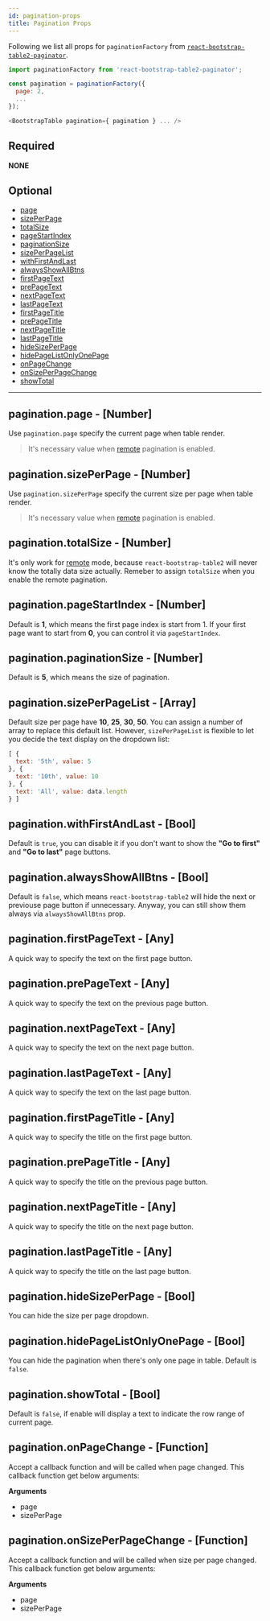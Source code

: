 ```yaml
---
id: pagination-props
title: Pagination Props
---
```


Following we list all props for `paginationFactory` from [`react-bootstrap-table2-paginator`](https://www.npmjs.com/package/react-bootstrap-table2-paginator).

```js
import paginationFactory from 'react-bootstrap-table2-paginator';

const pagination = paginationFactory({
  page: 2,
  ...
});

<BootstrapTable pagination={ pagination } ... />
```

## Required
**NONE**

## Optional
* [page](#paginationpage-number)
* [sizePerPage](#paginationsizeperpage-number)
* [totalSize](#paginationtotalsize-number)
* [pageStartIndex](#paginationpagestartindex-number)
* [paginationSize](#paginationpaginationsize-number)
* [sizePerPageList](#paginationsizeperpagelist-array)
* [withFirstAndLast](#paginationwithfirstandlast-bool)
* [alwaysShowAllBtns](#paginationalwaysshowallbtns-bool)
* [firstPageText](#paginationfirstpagetext-any)
* [prePageText](#paginationprepagetext-any)
* [nextPageText](#paginationnextpagetext-any)
* [lastPageText](#paginationlastpagetext-any)
* [firstPageTitle](#paginationfirstpagetitle-any)
* [prePageTitle](#paginationprepagetitle-any)
* [nextPageTitle](#paginationnextpagetitle-any)
* [lastPageTitle](#paginationlastpagetitle-any)
* [hideSizePerPage](#paginationhidesizeperpage-bool)
* [hidePageListOnlyOnePage](#paginationhidepagelistonlyonepage-bool)
* [onPageChange](#paginationonpagechange-function)
* [onSizePerPageChange](#paginationonsizeperpagechange-function)
* [showTotal](#paginationshowtotal-bool)
-----

## pagination.page - [Number]
Use `pagination.page` specify the current page when table render.

> It's necessary value when [remote](./table-props.html#remote-bool-object) pagination is enabled.

## pagination.sizePerPage - [Number]
Use `pagination.sizePerPage` specify the current size per page when table render.

> It's necessary value when [remote](./table-props.html#remote-bool-object) pagination is enabled.

## pagination.totalSize - [Number]
It's only work for [remote](./table-props.html#remote-bool-object) mode, because `react-bootstrap-table2` will never know the totally data size actually. Remeber to assign `totalSize` when you enable the remote pagination.

## pagination.pageStartIndex - [Number]
Default is **1**, which means the first page index is start from 1. If your first page want to start from **0**, you can control it via `pageStartIndex`.

## pagination.paginationSize - [Number]
Default is **5**, which means the size of pagination.

## pagination.sizePerPageList - [Array]
Default size per page have **10**, **25**, **30**, **50**. You can assign a number of array to replace this default list. However, `sizePerPageList` is flexible to let you decide the text display on the dropdown list:

```js
[ {
  text: '5th', value: 5
}, {
  text: '10th', value: 10
}, {
  text: 'All', value: data.length
} ]
```

## pagination.withFirstAndLast - [Bool]
Default is `true`, you can disable it if you don't want to show the **"Go to first"** and **"Go to last"** page buttons.

## pagination.alwaysShowAllBtns - [Bool]
Default is `false`, which means `react-bootstrap-table2` will hide the next or previouse page button if unnecessary. Anyway, you can still show them always via `alwaysShowAllBtns` prop.

## pagination.firstPageText - [Any]
A quick way to specify the text on the first page button.

## pagination.prePageText - [Any]
A quick way to specify the text on the previous page button.

## pagination.nextPageText - [Any]
A quick way to specify the text on the next page button.

## pagination.lastPageText - [Any]
A quick way to specify the text on the last page button.

## pagination.firstPageTitle - [Any]
A quick way to specify the title on the first page button.

## pagination.prePageTitle - [Any]
A quick way to specify the title on the previous page button.

## pagination.nextPageTitle - [Any]
A quick way to specify the title on the next page button.

## pagination.lastPageTitle - [Any]
A quick way to specify the title on the last page button.

## pagination.hideSizePerPage - [Bool]
You can hide the size per page dropdown.

## pagination.hidePageListOnlyOnePage - [Bool]
You can hide the pagination when there's only one page in table. Default is `false`.

## pagination.showTotal - [Bool]
Default is `false`, if enable will display a text to indicate the row range of current page.

## pagination.onPageChange - [Function]
Accept a callback function and will be called when page changed. This callback function get below arguments:

**Arguments**
* page
* sizePerPage

## pagination.onSizePerPageChange - [Function]
Accept a callback function and will be called when size per page changed. This callback function get below arguments:

**Arguments**
* page
* sizePerPage